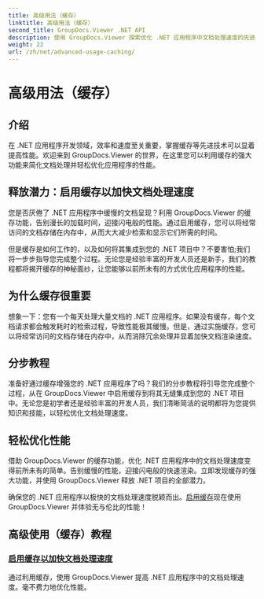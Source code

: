 ```yaml
---
title: 高级用法（缓存）
linktitle: 高级用法（缓存）
second_title: GroupDocs.Viewer .NET API
description: 使用 GroupDocs.Viewer 探索优化 .NET 应用程序中文档处理速度的先进技术。立即了解如何启用缓存以获得更快的性能！
weight: 22
url: /zh/net/advanced-usage-caching/
---
```


# 高级用法（缓存）


## 介绍

在 .NET 应用程序开发领域，效率和速度至关重要，掌握缓存等先进技术可以显着提高性能。欢迎来到 GroupDocs.Viewer 的世界，在这里您可以利用缓存的强大功能来简化文档处理并轻松优化应用程序的性能。

## 释放潜力：启用缓存以加快文档处理速度

您是否厌倦了 .NET 应用程序中缓慢的文档呈现？利用 GroupDocs.Viewer 的缓存功能，告别漫长的加载时间，迎接闪电般的性能。通过启用缓存，您可以将经常访问的文档存储在内存中，从而大大减少检索和显示它们所需的时间。

但是缓存是如何工作的，以及如何将其集成到您的 .NET 项目中？不要害怕;我们将一步步指导您完成整个过程。无论您是经验丰富的开发人员还是新手，我们的教程都将揭开缓存的神秘面纱，让您能够以前所未有的方式优化应用程序的性能。

## 为什么缓存很重要

想象一下：您有一个每天处理大量文档的 .NET 应用程序。如果没有缓存，每个文档请求都会触发耗时的检索过程，导致性能极其缓慢。但是，通过实施缓存，您可以将经常访问的文档存储在内存中，从而消除冗余处理并显着加快文档渲染速度。

## 分步教程

准备好通过缓存增强您的 .NET 应用程序了吗？我们的分步教程将引导您完成整个过程，从在 GroupDocs.Viewer 中启用缓存到将其无缝集成到您的 .NET 项目中。无论您是初学者还是经验丰富的开发人员，我们清晰简洁的说明都将为您提供知识和技能，以轻松优化文档处理速度。

## 轻松优化性能

借助 GroupDocs.Viewer 的缓存功能，优化 .NET 应用程序中的文档处理速度变得前所未有的简单。告别缓慢的性能，迎接闪电般的快速渲染。立即发现缓存的强大功能，并使用 GroupDocs.Viewer 释放 .NET 项目的全部潜力。

确保您的 .NET 应用程序以极快的文档处理速度脱颖而出。[启用缓存](./enable-caching/)现在使用 GroupDocs.Viewer 并体验无与伦比的性能！

## 高级使用（缓存）教程
### [启用缓存以加快文档处理速度](./enable-caching/)
通过利用缓存，使用 GroupDocs.Viewer 提高 .NET 应用程序中的文档处理速度。毫不费力地优化性能。